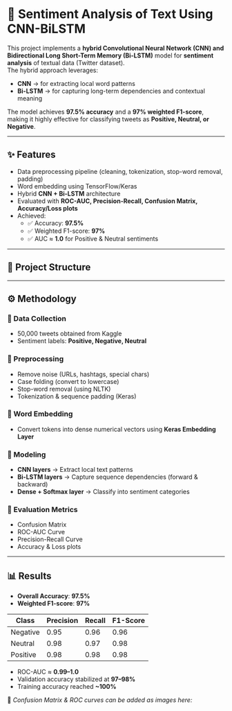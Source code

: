 # 📌 Sentiment Analysis of Text Using CNN-BiLSTM

This project implements a **hybrid Convolutional Neural Network (CNN) and Bidirectional Long Short-Term Memory (Bi-LSTM)** model for **sentiment analysis** of textual data (Twitter dataset).  
The hybrid approach leverages:
- **CNN** → for extracting local word patterns  
- **Bi-LSTM** → for capturing long-term dependencies and contextual meaning  

The model achieves **97.5% accuracy** and a **97% weighted F1-score**, making it highly effective for classifying tweets as **Positive, Neutral, or Negative**.

---

## ✨ Features
- Data preprocessing pipeline (cleaning, tokenization, stop-word removal, padding)  
- Word embedding using TensorFlow/Keras  
- Hybrid **CNN + Bi-LSTM** architecture  
- Evaluated with **ROC-AUC, Precision-Recall, Confusion Matrix, Accuracy/Loss plots**  
- Achieved:
  - ✅ Accuracy: **97.5%**
  - ✅ Weighted F1-score: **97%**
  - ✅ AUC ≈ **1.0** for Positive & Neutral sentiments

---

## 📂 Project Structure

---

## ⚙️ Methodology

### 🔹 Data Collection
- 50,000 tweets obtained from Kaggle  
- Sentiment labels: **Positive, Negative, Neutral**

### 🔹 Preprocessing
- Remove noise (URLs, hashtags, special chars)  
- Case folding (convert to lowercase)  
- Stop-word removal (using NLTK)  
- Tokenization & sequence padding (Keras)

### 🔹 Word Embedding
- Convert tokens into dense numerical vectors using **Keras Embedding Layer**

### 🔹 Modeling
- **CNN layers** → Extract local text patterns  
- **Bi-LSTM layers** → Capture sequence dependencies (forward & backward)  
- **Dense + Softmax layer** → Classify into sentiment categories

### 🔹 Evaluation Metrics
- Confusion Matrix  
- ROC-AUC Curve  
- Precision-Recall Curve  
- Accuracy & Loss plots

---

## 📊 Results

- **Overall Accuracy**: **97.5%**  
- **Weighted F1-score**: **97%**  

| Class       | Precision | Recall | F1-Score |
|-------------|-----------|--------|----------|
| Negative    | 0.95      | 0.96   | 0.96     |
| Neutral     | 0.98      | 0.97   | 0.98     |
| Positive    | 0.98      | 0.98   | 0.98     |

- ROC-AUC ≈ **0.99–1.0**  
- Validation accuracy stabilized at **97–98%**  
- Training accuracy reached **~100%**  

📌 *Confusion Matrix & ROC curves can be added as images here:*  
